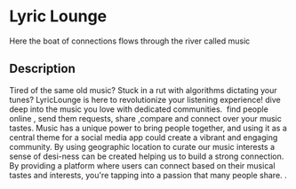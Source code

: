 # Lyric Lounge

Here the boat of connections flows through the river called music 

## Description

Tired of the same old music? Stuck in a rut with algorithms dictating your tunes? LyricLounge is here to revolutionize your listening experience!
dive deep into the music you love with dedicated communities. ️
find people online , send them requests, share ,compare and connect over your music tastes.
Music has a unique power to bring people together, and using it as a central theme for a social media app could create a vibrant and engaging community.
By using geographic location to curate our music interests a sense of desi-ness can be created helping us to build a strong connection.
By providing a platform where users can connect based on their musical tastes and interests, you're tapping into a passion that many people share.
.

